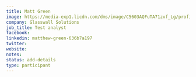 ```yaml
---
title: Matt Green
image: https://media-exp1.licdn.com/dms/image/C5603AQFuTA71zvf_Lg/profile-displayphoto-shrink_800_800/0?e=1605744000&v=beta&t=aAu4XdFdc6kcy-BOmfuYHHVo8PCMY_pszUNt1bP9t1E
company: Glasswall Solutions
job_title: Test analyst
facebook: 
linkedin: matthew-green-636b7a197
twitter: 
website:
notes:
status: add-details
type: participant
---
```

